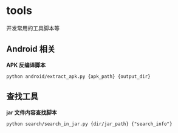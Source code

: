 # tools
开发常用的工具脚本等

## Android 相关
**APK 反编译脚本**
```
python android/extract_apk.py {apk_path} {output_dir}
```

## 查找工具
**jar 文件内容查找脚本**
```
python search/search_in_jar.py {dir/jar_path} {"search_info"}
```
